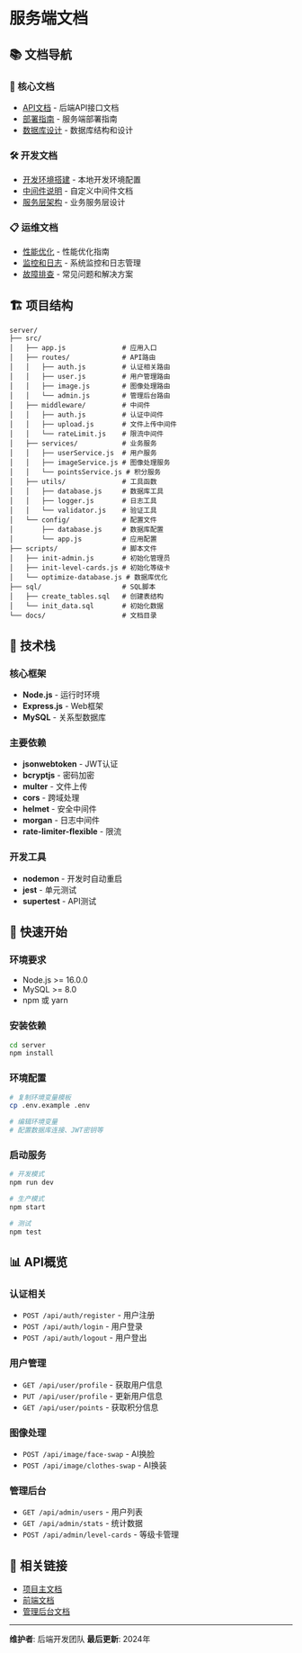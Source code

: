 # 服务端文档

## 📚 文档导航

### 🔧 核心文档
- [API文档](./API.md) - 后端API接口文档
- [部署指南](./DEPLOYMENT_GUIDE.md) - 服务端部署指南
- [数据库设计](./DATABASE.md) - 数据库结构和设计

### 🛠️ 开发文档
- [开发环境搭建](./DEVELOPMENT_SETUP.md) - 本地开发环境配置
- [中间件说明](./MIDDLEWARE.md) - 自定义中间件文档
- [服务层架构](./SERVICES.md) - 业务服务层设计

### 📋 运维文档
- [性能优化](./PERFORMANCE.md) - 性能优化指南
- [监控和日志](./MONITORING.md) - 系统监控和日志管理
- [故障排查](./TROUBLESHOOTING.md) - 常见问题和解决方案

## 🏗️ 项目结构

```
server/
├── src/
│   ├── app.js              # 应用入口
│   ├── routes/             # API路由
│   │   ├── auth.js         # 认证相关路由
│   │   ├── user.js         # 用户管理路由
│   │   ├── image.js        # 图像处理路由
│   │   └── admin.js        # 管理后台路由
│   ├── middleware/         # 中间件
│   │   ├── auth.js         # 认证中间件
│   │   ├── upload.js       # 文件上传中间件
│   │   └── rateLimit.js    # 限流中间件
│   ├── services/           # 业务服务
│   │   ├── userService.js  # 用户服务
│   │   ├── imageService.js # 图像处理服务
│   │   └── pointsService.js # 积分服务
│   ├── utils/              # 工具函数
│   │   ├── database.js     # 数据库工具
│   │   ├── logger.js       # 日志工具
│   │   └── validator.js    # 验证工具
│   └── config/             # 配置文件
│       ├── database.js     # 数据库配置
│       └── app.js          # 应用配置
├── scripts/                # 脚本文件
│   ├── init-admin.js       # 初始化管理员
│   ├── init-level-cards.js # 初始化等级卡
│   └── optimize-database.js # 数据库优化
├── sql/                    # SQL脚本
│   ├── create_tables.sql   # 创建表结构
│   └── init_data.sql       # 初始化数据
└── docs/                   # 文档目录
```

## 🚀 技术栈

### 核心框架
- **Node.js** - 运行时环境
- **Express.js** - Web框架
- **MySQL** - 关系型数据库

### 主要依赖
- **jsonwebtoken** - JWT认证
- **bcryptjs** - 密码加密
- **multer** - 文件上传
- **cors** - 跨域处理
- **helmet** - 安全中间件
- **morgan** - 日志中间件
- **rate-limiter-flexible** - 限流

### 开发工具
- **nodemon** - 开发时自动重启
- **jest** - 单元测试
- **supertest** - API测试

## 🔧 快速开始

### 环境要求
- Node.js >= 16.0.0
- MySQL >= 8.0
- npm 或 yarn

### 安装依赖
```bash
cd server
npm install
```

### 环境配置
```bash
# 复制环境变量模板
cp .env.example .env

# 编辑环境变量
# 配置数据库连接、JWT密钥等
```

### 启动服务
```bash
# 开发模式
npm run dev

# 生产模式
npm start

# 测试
npm test
```

## 📊 API概览

### 认证相关
- `POST /api/auth/register` - 用户注册
- `POST /api/auth/login` - 用户登录
- `POST /api/auth/logout` - 用户登出

### 用户管理
- `GET /api/user/profile` - 获取用户信息
- `PUT /api/user/profile` - 更新用户信息
- `GET /api/user/points` - 获取积分信息

### 图像处理
- `POST /api/image/face-swap` - AI换脸
- `POST /api/image/clothes-swap` - AI换装

### 管理后台
- `GET /api/admin/users` - 用户列表
- `GET /api/admin/stats` - 统计数据
- `POST /api/admin/level-cards` - 等级卡管理

## 🔗 相关链接

- [项目主文档](../../README.md)
- [前端文档](../../client/docs/README.md)
- [管理后台文档](../../admin/docs/README.md)

---

**维护者**: 后端开发团队
**最后更新**: 2024年
